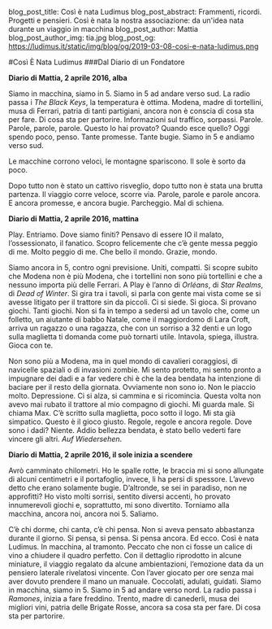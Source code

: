 blog_post_title: Così è nata Ludimus
blog_post_abstract: Frammenti, ricordi. Progetti e pensieri. Così è nata la nostra 	associazione: da un'idea nata durante un viaggio in macchina
blog_post_author: Mattia
blog_post_author_img: tia.jpg
blog_post_og: https://ludimus.it/static/img/blog/og/2019-03-08-cosi-e-nata-ludimus.png

#Così È Nata Ludimus
###Dal Diario di un Fondatore

**Diario di Mattia, 2 aprile 2016, alba**

Siamo in macchina, siamo in 5. Siamo in 5 ad andare verso sud. 
La radio passa i _The Black Keys_, la temperatura è ottima.
Modena, madre di tortellini, musa di Ferrari, patria di tanti partigiani, ancora non è conscia di cosa sta per fare. Di cosa sta per partorire. 
Informazioni sul traffico, sorpassi. 
Parole. 
Parole, parole, parole.
Questo lo hai provato? Quando esce quello? Oggi spendo poco, penso.
Tante promesse. Tante bugie. 
Siamo in 5 e andiamo verso sud.

Le macchine corrono veloci, le montagne spariscono.
Il sole è sorto da poco.

Dopo tutto non è stato un cattivo risveglio, dopo tutto non è stata una brutta partenza. 
Il viaggio corre veloce, scorre via.
Parole, parole e parole ancora.
E ancora promesse, e ancora bugie. 
Parcheggio. 
Mal di schiena.


**Diario di Mattia, 2 aprile 2016, mattina**

Play.
Entriamo.
Dove siamo finiti?
Pensavo di essere IO il malato, l’ossessionato, il fanatico. 
Scopro felicemente che c’è gente messa peggio di me. 
Molto peggio di me.
Che bello il mondo. 
Grazie, mondo.

Siamo ancora in 5, contro ogni previsione. Uniti, compatti.
Si scopre subito che Modena non è più Modena, che i tortellini non sono più tortellini e che a nessuno importa più delle Ferrari. 
A Play è l’anno di _Orléans_, di _Star Realms_, di _Dead of Winter_.
Si gira tra i tavoli, si parla con gente mai vista come se si avesse litigato per il trattore sin da piccoli. Ci si siede. Si gioca.
Si provano giochi. Tanti giochi.
Non si fa in tempo a sedersi ad un tavolo che, come un folletto, un aiutante di babbo Natale, come il maggiordomo di Lara Croft, arriva un ragazzo o una ragazza, che con un sorriso a 32 denti e un logo sulla maglietta ti domanda come può tornarti utile.
Intavola, spiega, illustra. 
Gioca con te.

Non sono più a Modena, ma in quel mondo di cavalieri coraggiosi, di navicelle spaziali o di invasioni zombie.
Mi sento protetto,  mi sento pronto a impugnare dei dadi e a far vedere chi è che la dea bendata ha intenzione di baciare per il resto della giornata. 
Ovviamente non sono io.
Non le piaccio molto. 
Depressione.
Ci si alza, si cammina e si ricomincia. 
Questa volta non avevo mai rubato il trattore al mio compagno di giochi. Mi guarda male. 
Si chiama Max. C’è scritto sulla maglietta, poco sotto il logo.
Mi sta già simpatico.
Questo è il gioco giusto. 
Regole, regole e ancora regole.
Dove sono i dadi? Niente. 
Addio bellezza bendata, è stato bello vederti fare vincere gli altri. 
_Auf Wiedersehen_.


**Diario di Mattia, 2 aprile 2016, il sole inizia a scendere**

Avrò camminato chilometri. 
Ho le spalle rotte, le braccia mi si sono allungate di alcuni centimetri e il portafoglio, invece, li ha persi di spessore. 
L’avevo detto che erano solamente bugie. 
D’altronde, se sei in paradiso, non ne approfitti? 
Ho visto molti sorrisi, sentito diversi accenti, ho provato innumerevoli giochi e, soprattutto, mi sono divertito.
Torniamo alla macchina, ancora noi, ancora noi 5. 
Saliamo.

C’è chi dorme, chi canta, c’è chi pensa. 
Non si aveva pensato abbastanza durante il giorno.
Si pensa, si pensa.  Si pensa ancora.
Ed ecco.
Così è nata Ludimus.
In macchina, al tramonto.
Peccato che non ci fosse un calice di vino a chiudere il quadro perfetto.
Con il dettaglio riprodotto in alcune miniature, il viaggio regalato da alcune ambientazioni, l’emozione data da un pensiero laterale rivelatosi vincente.
Con l’aver giocato per ore senza mai aver dovuto prendere il mano un manuale. 
Coccolati, adulati, guidati.
Siamo in macchina, siamo in 5. Siamo in 5 ad andare verso nord. 
La radio passa i _Ramones_, inizia a fare freddino.
Trento, madre di canederli, musa dei migliori vini, patria delle Brigate Rosse, ancora sa cosa sta per fare. Di cosa sta per partorire.

